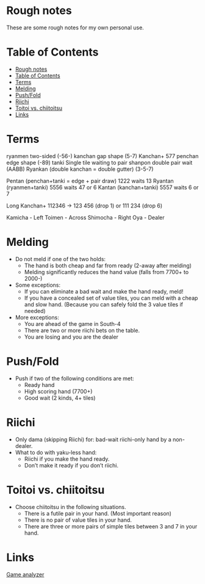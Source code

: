 # Rough notes
These are some rough notes for my own personal use.

# Table of Contents
- [Rough notes](#rough-notes)
- [Table of Contents](#table-of-contents)
- [Terms](#terms)
- [Melding](#melding)
- [Push/Fold](#pushfold)
- [Riichi](#riichi)
- [Toitoi vs. chiitoitsu](#toitoi-vs-chiitoitsu)
- [Links](#links)

# Terms
ryanmen two-sided (-56-)
kanchan gap shape (5-7)   Kanchan+  577
penchan edge shape (-89)
tanki Single tile waiting to pair
shanpon  double pair wait  (AABB)
Ryankan (double kanchan = double gutter) (3-5-7)

Pentan (penchan+tanki = edge + pair draw)  1222 waits 13
Ryantan (ryanmen+tanki) 5556 waits 47 or 6
Kantan (kanchan+tanki) 5557 waits 6 or 7

Long Kanchan+ 112346 -> 123 456 (drop 1) or 111 234 (drop 6)

Kamicha - Left
Toimen - Across
Shimocha - Right
Oya - Dealer

# Melding
* Do not meld if one of the two holds:
  * The hand is both cheap and far from ready (2-away after melding)
  * Melding significantly reduces the hand value (falls from 7700+ to 2000-)
* Some exceptions:
  * If you can eliminate a bad wait and make the hand ready, meld!
  * If you have a concealed set of value tiles, you can meld with a cheap and slow hand. (Because you can safely fold the 3 value tiles if needed)
* More exceptions:
  * You are ahead of the game in South-4
  * There are two or more riichi bets on the table. 
  * You are losing and you are the dealer

# Push/Fold
* Push if two of the following conditions are met:
  * Ready hand
  * High scoring hand (7700+)
  * Good wait (2 kinds, 4+ tiles)
  
# Riichi
* Only dama (skipping Riichi) for: bad-wait riichi-only hand by a non-dealer.
* What to do with yaku-less hand:
  * Riichi if you make the hand ready. 
  * Don’t make it ready if you don’t riichi.
  
# Toitoi vs. chiitoitsu
* Choose chiitoitsu in the following situations.
  * There is a futile pair in your hand. (Most important reason)
  * There is no pair of value tiles in your hand. 
  * There are three or more pairs of simple tiles between 3 and 7 in your hand.

# Links
[Game analyzer](https://mjai.ekyu.moe/)

